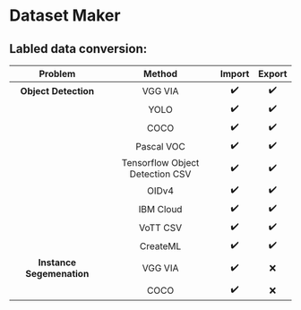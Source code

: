 # Dataset Maker
## Labled data conversion:
| Problem | Method | Import | Export |
| :---: | :---: | :---: | :---: |
| **Object Detection** | VGG VIA | :heavy_check_mark: |  :heavy_check_mark: |
|  | YOLO | :heavy_check_mark: | :heavy_check_mark: |
|  | COCO | :heavy_check_mark: | :heavy_check_mark: |
|  | Pascal VOC | :heavy_check_mark: | :heavy_check_mark: |
|  | Tensorflow Object Detection CSV | :heavy_check_mark: | :heavy_check_mark: |
|  | OIDv4 | :heavy_check_mark: | :heavy_check_mark: |
|  | IBM Cloud | :heavy_check_mark: | :heavy_check_mark: |
|  | VoTT CSV | :heavy_check_mark: | :heavy_check_mark: |
|  | CreateML | :heavy_check_mark: | :heavy_check_mark: |
| **Instance Segemenation** | VGG VIA | :heavy_check_mark: | :x: |
| | COCO | :heavy_check_mark: | :x: |
